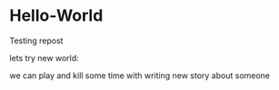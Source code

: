 # Hello-World
Testing repost

lets try new world:

we can play and kill some time with writing new story about someone
